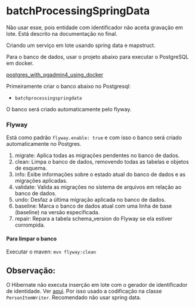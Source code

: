 # batchProcessingSpringData

Não usar esse, pois entidade com identificador não aceita gravação em lote. Está descrito na documentação no final.

Criando um serviço em lote usando spring data e mapstruct.

Para o banco de dados, usar o projeto abaixo para executar o PostgreSQL em docker.

[postgres_with_pgadmin4_using_docker](https://github.com/danielso2007/postgres_with_pgadmin4_using_docker)

Primeiramente criar o banco abaixo no Postgresql:

- `batchprocessingspringdata`

O banco será criado automaticamente pelo flyway.

### Flyway

Está como padrão `flyway.enable: true` e com isso o banco será criado automaticamente no Postgres.

1. migrate: Aplica todas as migrações pendentes no banco de dados.
2. clean: Limpa o banco de dados, removendo todas as tabelas e objetos de esquema.
3. info: Exibe informações sobre o estado atual do banco de dados e as migrações aplicadas.
4. validate: Valida as migrações no sistema de arquivos em relação ao banco de dados.
5. undo: Desfaz a última migração aplicada no banco de dados.
6. baseline: Marca o banco de dados atual com uma linha de base (baseline) na versão especificada.
7. repair: Repara a tabela schema_version do Flyway se ela estiver corrompida.

#### Para limpar o banco

Executar o maven: `mvn flyway:clean`

## Observação:

O Hibernate não executa inserção em lote com o gerador de identificador de identidade. Ver [aqui](https://docs.jboss.org/hibernate/orm/current/userguide/html_single/Hibernate_User_Guide.html#batch-session-batch). Por isso usado a codificação na classe `PersonItemWriter`. Recomendado não usar spring data.
